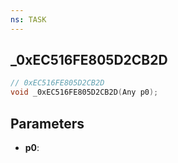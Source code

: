 ```yaml
---
ns: TASK
---
```

## _0xEC516FE805D2CB2D

```c
// 0xEC516FE805D2CB2D
void _0xEC516FE805D2CB2D(Any p0);
```

## Parameters
* **p0**:
